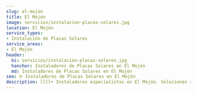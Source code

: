 ```yaml
---
slug: el-mojon
title: El Mojón
image: servicios/instalacion-placas-solares.jpg
location: El Mojón
service_types:
- Instalación de Placas Solares
service_areas:
- El Mojón
header:
  bi: servicios/instalacion-placas-solares.jpg
  hanchor: Instaladores de Placas Solares en El Mojón
  md: Instaladores de Placas Solares en El Mojón
seo: ᐅ Instaladores de Placas Solares en El Mojón
description: llll➤ Instaladores especialistas en El Mojón. Soluciones sostenibles y eficientes. Mejores técnicas y precios competitivos ✅ ¡Contáctanos!
---
```

